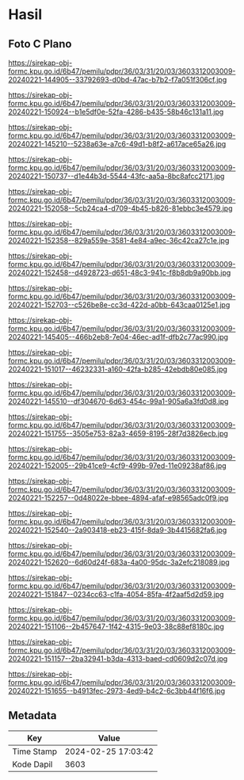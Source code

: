 # Hasil

## Foto C Plano

https://sirekap-obj-formc.kpu.go.id/6b47/pemilu/pdpr/36/03/31/20/03/3603312003009-20240221-144905--33792693-d0bd-47ac-b7b2-f7a051f306cf.jpg

https://sirekap-obj-formc.kpu.go.id/6b47/pemilu/pdpr/36/03/31/20/03/3603312003009-20240221-150924--b1e5df0e-52fa-4286-b435-58b46c131a11.jpg

https://sirekap-obj-formc.kpu.go.id/6b47/pemilu/pdpr/36/03/31/20/03/3603312003009-20240221-145210--5238a63e-a7c6-49d1-b8f2-a617ace65a26.jpg

https://sirekap-obj-formc.kpu.go.id/6b47/pemilu/pdpr/36/03/31/20/03/3603312003009-20240221-150737--d1e44b3d-5544-43fc-aa5a-8bc8afcc2171.jpg

https://sirekap-obj-formc.kpu.go.id/6b47/pemilu/pdpr/36/03/31/20/03/3603312003009-20240221-152058--5cb24ca4-d709-4b45-b826-81ebbc3e4579.jpg

https://sirekap-obj-formc.kpu.go.id/6b47/pemilu/pdpr/36/03/31/20/03/3603312003009-20240221-152358--829a559e-3581-4e84-a9ec-36c42ca27c1e.jpg

https://sirekap-obj-formc.kpu.go.id/6b47/pemilu/pdpr/36/03/31/20/03/3603312003009-20240221-152458--d4928723-d651-48c3-941c-f8b8db9a90bb.jpg

https://sirekap-obj-formc.kpu.go.id/6b47/pemilu/pdpr/36/03/31/20/03/3603312003009-20240221-152703--c526be8e-cc3d-422d-a0bb-643caa0125e1.jpg

https://sirekap-obj-formc.kpu.go.id/6b47/pemilu/pdpr/36/03/31/20/03/3603312003009-20240221-145405--466b2eb8-7e04-46ec-ad1f-dfb2c77ac990.jpg

https://sirekap-obj-formc.kpu.go.id/6b47/pemilu/pdpr/36/03/31/20/03/3603312003009-20240221-151017--46232331-a160-42fa-b285-42ebdb80e085.jpg

https://sirekap-obj-formc.kpu.go.id/6b47/pemilu/pdpr/36/03/31/20/03/3603312003009-20240221-145510--df304670-6d63-454c-99a1-905a6a3fd0d8.jpg

https://sirekap-obj-formc.kpu.go.id/6b47/pemilu/pdpr/36/03/31/20/03/3603312003009-20240221-151755--3505e753-82a3-4659-8195-28f7d3826ecb.jpg

https://sirekap-obj-formc.kpu.go.id/6b47/pemilu/pdpr/36/03/31/20/03/3603312003009-20240221-152005--29b41ce9-4cf9-499b-97ed-11e09238af86.jpg

https://sirekap-obj-formc.kpu.go.id/6b47/pemilu/pdpr/36/03/31/20/03/3603312003009-20240221-152257--0d48022e-bbee-4894-afaf-e98565adc0f9.jpg

https://sirekap-obj-formc.kpu.go.id/6b47/pemilu/pdpr/36/03/31/20/03/3603312003009-20240221-152540--2a903418-eb23-415f-8da9-3b4415682fa6.jpg

https://sirekap-obj-formc.kpu.go.id/6b47/pemilu/pdpr/36/03/31/20/03/3603312003009-20240221-152620--6d60d24f-683a-4a00-95dc-3a2efc218089.jpg

https://sirekap-obj-formc.kpu.go.id/6b47/pemilu/pdpr/36/03/31/20/03/3603312003009-20240221-151847--0234cc63-c1fa-4054-85fa-4f2aaf5d2d59.jpg

https://sirekap-obj-formc.kpu.go.id/6b47/pemilu/pdpr/36/03/31/20/03/3603312003009-20240221-151106--2b457647-1f42-4315-9e03-38c88ef8180c.jpg

https://sirekap-obj-formc.kpu.go.id/6b47/pemilu/pdpr/36/03/31/20/03/3603312003009-20240221-151157--2ba32941-b3da-4313-baed-cd0609d2c07d.jpg

https://sirekap-obj-formc.kpu.go.id/6b47/pemilu/pdpr/36/03/31/20/03/3603312003009-20240221-151655--b4913fec-2973-4ed9-b4c2-6c3bb44f16f6.jpg


## Metadata

| Key        | Value               |
| ---------- | ------------------- |
| Time Stamp | 2024-02-25 17:03:42 |
| Kode Dapil | 3603                |




